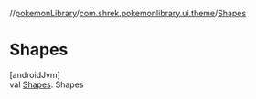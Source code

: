 //[pokemonLibrary](../../index.md)/[com.shrek.pokemonlibrary.ui.theme](index.md)/[Shapes](-shapes.md)

# Shapes

[androidJvm]\
val [Shapes](-shapes.md): <!---  GfmCommand {"@class":"org.jetbrains.dokka.gfm.ResolveLinkGfmCommand","dri":{"packageName":"androidx.compose.material","classNames":"Shapes","callable":null,"target":{"@class":"org.jetbrains.dokka.links.PointingToDeclaration"},"extra":null}} --->Shapes<!--- --->
